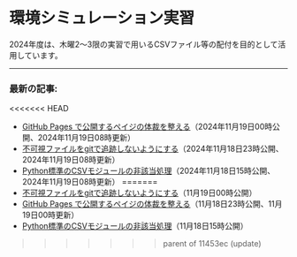 # 環境シミュレーション実習

2024年度は、木曜2〜3限の実習で用いるCSVファイル等の配付を目的として活用しています。


-------
### 最新の記事:

<<<<<<< HEAD
- [GitHub Pages で公開するペイジの体裁を整える](https://www.gesw.org/memo/github_pages_theme.html)（2024年11月19日00時公開、2024年11月19日08時更新）
- [不可視ファイルをgitで追跡しないようにする](https://www.gesw.org/memo/dotDS_Store.html)（2024年11月18日23時公開、2024年11月19日08時更新）
- [Python標準のCSVモジュールの非該当処理](https://www.gesw.org/memo/standard-csv.html)（2024年11月18日15時公開、2024年11月19日08時更新）
=======
- [不可視ファイルをgitで追跡しないようにする](https://www.gesw.org/memo/dotDS_Store.html)（11月19日00時公開）
- [GitHub Pages で公開するペイジの体裁を整える](https://www.gesw.org/memo/github_pages_theme.html)（11月18日23時公開、11月19日00時更新）
- [Python標準のCSVモジュールの非該当処理](https://www.gesw.org/memo/standard-csv.html)（11月18日15時公開）
>>>>>>> parent of 11453ec (update)
